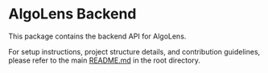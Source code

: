 # AlgoLens Backend

This package contains the backend API for AlgoLens.

For setup instructions, project structure details, and contribution guidelines, please refer to the main [README.md](../../README.md) in the root directory.

